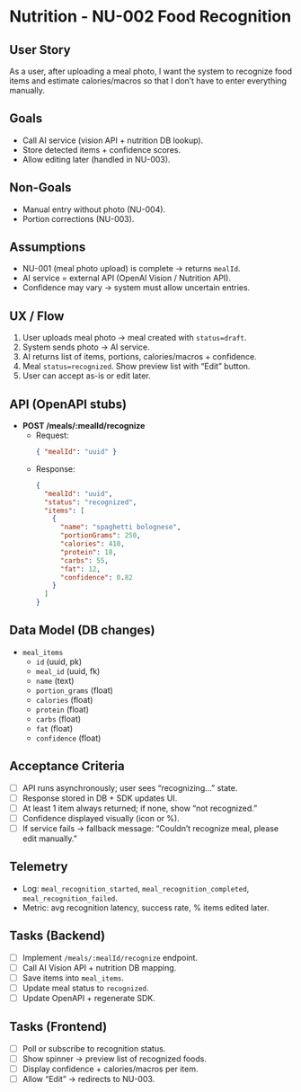 # Nutrition - NU-002 Food Recognition

## User Story

As a user, after uploading a meal photo, I want the system to recognize food items and estimate calories/macros so that I don’t have to enter everything manually.

## Goals

- Call AI service (vision API + nutrition DB lookup).
- Store detected items + confidence scores.
- Allow editing later (handled in NU-003).

## Non-Goals

- Manual entry without photo (NU-004).
- Portion corrections (NU-003).

## Assumptions

- NU-001 (meal photo upload) is complete → returns `mealId`.
- AI service = external API (OpenAI Vision / Nutrition API).
- Confidence may vary → system must allow uncertain entries.

## UX / Flow

1. User uploads meal photo → meal created with `status=draft`.
2. System sends photo → AI service.
3. AI returns list of items, portions, calories/macros + confidence.
4. Meal `status=recognized`. Show preview list with “Edit” button.
5. User can accept as-is or edit later.

## API (OpenAPI stubs)

- **POST /meals/:mealId/recognize**
  - Request:
    ```json
    { "mealId": "uuid" }
    ```
  - Response:
    ```json
    {
      "mealId": "uuid",
      "status": "recognized",
      "items": [
        {
          "name": "spaghetti bolognese",
          "portionGrams": 250,
          "calories": 410,
          "protein": 18,
          "carbs": 55,
          "fat": 12,
          "confidence": 0.82
        }
      ]
    }
    ```

## Data Model (DB changes)

- `meal_items`
  - `id` (uuid, pk)
  - `meal_id` (uuid, fk)
  - `name` (text)
  - `portion_grams` (float)
  - `calories` (float)
  - `protein` (float)
  - `carbs` (float)
  - `fat` (float)
  - `confidence` (float)

## Acceptance Criteria

- [ ] API runs asynchronously; user sees “recognizing…” state.
- [ ] Response stored in DB + SDK updates UI.
- [ ] At least 1 item always returned; if none, show “not recognized.”
- [ ] Confidence displayed visually (icon or %).
- [ ] If service fails → fallback message: “Couldn’t recognize meal, please edit manually.”

## Telemetry

- Log: `meal_recognition_started`, `meal_recognition_completed`, `meal_recognition_failed`.
- Metric: avg recognition latency, success rate, % items edited later.

## Tasks (Backend)

- [ ] Implement `/meals/:mealId/recognize` endpoint.
- [ ] Call AI Vision API + nutrition DB mapping.
- [ ] Save items into `meal_items`.
- [ ] Update meal status to `recognized`.
- [ ] Update OpenAPI + regenerate SDK.

## Tasks (Frontend)

- [ ] Poll or subscribe to recognition status.
- [ ] Show spinner → preview list of recognized foods.
- [ ] Display confidence + calories/macros per item.
- [ ] Allow “Edit” → redirects to NU-003.
